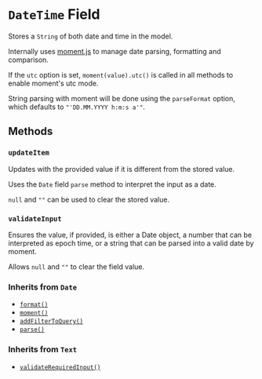 # `DateTime` Field

Stores a `String` of both date and time in the model.

Internally uses [moment.js](http://momentjs.com/) to manage date parsing, formatting and comparison.

If the `utc` option is set, `moment(value).utc()` is called in all methods to enable moment's utc mode.

String parsing with moment will be done using the `parseFormat` option, which defaults to `"'DD.MM.YYYY h:m:s a'"`.

## Methods

### `updateItem`

Updates with the provided value if it is different from the stored value.

Uses the `Date` field `parse` method to interpret the input as a date.

`null` and `""` can be used to clear the stored value.

### `validateInput`

Ensures the value, if provided, is either a Date object, a number that can be interpreted as epoch time, or a string that can be parsed into a valid date by moment.

Allows `null` and `""` to clear the field value.

### Inherits from `Date`

- [`format()`](../date)
- [`moment()`](../date)
- [`addFilterToQuery()`](../date)
- [`parse()`](../date)

### Inherits from `Text`

- [`validateRequiredInput()`](../text)

